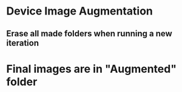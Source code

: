# Device Image Augmentation

## Erase all made folders when running a new iteration

# Final images are in "Augmented" folder
